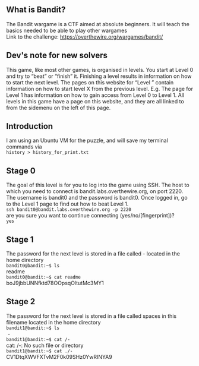 ## What is Bandit?

The Bandit wargame is a CTF aimed at absolute beginners. It will teach the basics needed to be able to play other wargames </br>
Link to the challenge: https://overthewire.org/wargames/bandit/

## Dev's note for new solvers

This game, like most other games, is organised in levels. You start at Level 0 and try to “beat” or “finish” it. Finishing a level results in information on how to start the next level. The pages on this website for “Level <X>” contain information on how to start level X from the previous level. E.g. The page for Level 1 has information on how to gain access from Level 0 to Level 1. All levels in this game have a page on this website, and they are all linked to from the sidemenu on the left of this page.
 
## Introduction
I am using an Ubuntu VM for the puzzle, and will save my terminal commands via </br>
``` history > history_for_print.txt ```

  
## Stage 0 
  The goal of this level is for you to log into the game using SSH. The host to which you need to connect is bandit.labs.overthewire.org, on port 2220. The username is bandit0 and the password is bandit0. Once logged in, go to the Level 1 page to find out how to beat Level 1.
</br>
```ssh bandit0@bandit.labs.overthewire.org -p 2220``` </br>
are you sure you want to continue connecting (yes/no/[fingerprint])? </br>
```yes```</br>


## Stage 1
The password for the next level is stored in a file called - located in the home directory</br>
```bandit0@bandit:~$ ls ``` </br>
readme </br>
```bandit0@bandit:~$ cat readme ``` </br>
boJ9jbbUNNfktd78OOpsqOltutMc3MY1 </br>


## Stage 2
The password for the next level is stored in a file called spaces in this filename located in the home directory </br>
```bandit1@bandit:~$ ls``` </br>
‌‌ - </br>
```bandit1@bandit:~$ cat /-``` </br>
cat: /-: No such file or directory </br>
```bandit1@bandit:~$ cat ./-``` </br>
CV1DtqXWVFXTvM2F0k09SHz0YwRINYA9 </br>



```
